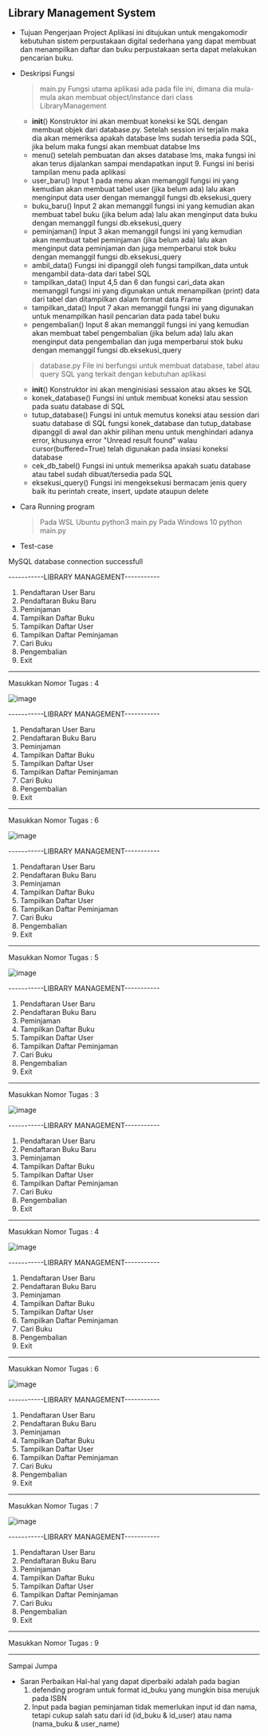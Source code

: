 ## Library Management System

- Tujuan Pengerjaan Project
  Aplikasi ini ditujukan untuk mengakomodir kebutuhan sistem perpustakaan digital sederhana yang dapat membuat dan
  menampilkan daftar dan buku perpustakaan serta dapat melakukan pencarian buku.

- Deskripsi Fungsi
  > main.py
    Fungsi utama aplikasi ada pada file ini, dimana dia mula-mula akan membuat object/instance dari class
    LibraryManagement
    * __init__()
      Konstruktor ini akan membuat koneksi ke SQL dengan membuat objek dari database.py. Setelah session ini terjalin
      maka dia akan memeriksa apakah database lms sudah tersedia pada SQL, jika belum maka fungsi akan membuat databse 
      lms
    * menu()
      setelah pembuatan dan akses database lms, maka fungsi ini akan terus dijalankan sampai mendapatkan input 9. 
      Fungsi ini berisi tampilan menu pada aplikasi
    * user_baru()
      Input 1 pada menu akan memanggil fungsi ini yang kemudian akan membuat tabel user (jika belum ada) lalu akan      
	  menginput data user dengan memanggil fungsi db.eksekusi_query
    * buku_baru()
	  Input 2 akan memanggil fungsi ini yang kemudian akan membuat tabel buku (jika belum ada) lalu akan menginput data 
      buku dengan memanggil fungsi db.eksekusi_query
    * peminjaman()
	  Input 3 akan memanggil fungsi ini yang kemudian akan membuat tabel peminjaman (jika belum ada) lalu akan menginput 
      data peminjaman dan juga memperbarui stok buku dengan memanggil fungsi db.eksekusi_query
    * ambil_data()
	  Fungsi ini dipanggil oleh fungsi tampilkan_data untuk mengambil data-data dari tabel SQL
	* tampilkan_data()
	  Input 4,5 dan 6 dan fungsi cari_data akan memanggil fungsi ini yang digunakan untuk menampilkan (print) data dari
	  tabel dan ditampilkan dalam format data Frame
	* tampilkan_data()
	  Input 7 akan memanggil fungsi ini yang digunakan untuk menampilkan hasil pencarian data pada tabel buku
    * pengembalian()
	  Input 8 akan memanggil fungsi ini yang kemudian akan membuat tabel pengembalian (jika belum ada) lalu akan menginput 
      data pengembalian dan juga memperbarui stok buku dengan memanggil fungsi db.eksekusi_query
  > database.py
    File ini berfungsi untuk membuat database, tabel atau query SQL yang terkait dengan kebutuhan aplikasi
	* __init__()
      Konstruktor ini akan menginisiasi sessaion atau akses ke SQL
	* konek_database()
	  Fungsi ini untuk membuat koneksi atau session pada suatu database di SQL
	* tutup_database()
	  Fungsi ini untuk memutus koneksi atau session dari suatu database di SQL
	  fungsi konek_database dan tutup_database dipanggil di awal dan akhir pilihan menu untuk menghindari adanya error, 
	  khusunya error "Unread result found" walau cursor(buffered=True) telah digunakan pada insiasi koneksi database
	* cek_db_tabel()
	  Fungsi ini untuk memeriksa apakah suatu database atau tabel sudah dibuat/tersedia pada SQL
	* eksekusi_query()
	  Fungsi ini mengeksekusi bermacam jenis query baik itu perintah create, insert, update ataupun delete
	  
- Cara Running program
  > Pada WSL Ubuntu
    python3 main.py 
  > Pada Windows 10
    python main.py

- Test-case

MySQL database connection successfull

-----------LIBRARY MANAGEMENT-----------
  1. Pendaftaran User Baru
  2. Pendaftaran Buku Baru
  3. Peminjaman
  4. Tampilkan Daftar Buku
  5. Tampilkan Daftar User
  6. Tampilkan Daftar Peminjaman
  7. Cari Buku
  8. Pengembalian
  9. Exit
----------------------------------------
Masukkan Nomor Tugas : 4

![image](https://user-images.githubusercontent.com/72845063/194592756-6f0a662b-742d-4dcb-bf6d-33ec4c51879d.png)


-----------LIBRARY MANAGEMENT-----------
  1. Pendaftaran User Baru
  2. Pendaftaran Buku Baru
  3. Peminjaman
  4. Tampilkan Daftar Buku
  5. Tampilkan Daftar User
  6. Tampilkan Daftar Peminjaman
  7. Cari Buku
  8. Pengembalian
  9. Exit
----------------------------------------
Masukkan Nomor Tugas : 6

![image](https://user-images.githubusercontent.com/72845063/194592851-c74d9d0e-a4c5-4ef5-b7b0-8bb9766e8377.png)


-----------LIBRARY MANAGEMENT-----------
  1. Pendaftaran User Baru
  2. Pendaftaran Buku Baru
  3. Peminjaman
  4. Tampilkan Daftar Buku
  5. Tampilkan Daftar User
  6. Tampilkan Daftar Peminjaman
  7. Cari Buku
  8. Pengembalian
  9. Exit
----------------------------------------
Masukkan Nomor Tugas : 5

![image](https://user-images.githubusercontent.com/72845063/194592993-f3956db8-e3d7-46fa-b602-4d922d119b63.png)

-----------LIBRARY MANAGEMENT-----------
  1. Pendaftaran User Baru
  2. Pendaftaran Buku Baru
  3. Peminjaman
  4. Tampilkan Daftar Buku
  5. Tampilkan Daftar User
  6. Tampilkan Daftar Peminjaman
  7. Cari Buku
  8. Pengembalian
  9. Exit
----------------------------------------
Masukkan Nomor Tugas : 3

![image](https://user-images.githubusercontent.com/72845063/194593569-f080c656-0285-44f7-964c-9d080a190156.png)


-----------LIBRARY MANAGEMENT-----------
  1. Pendaftaran User Baru
  2. Pendaftaran Buku Baru
  3. Peminjaman
  4. Tampilkan Daftar Buku
  5. Tampilkan Daftar User
  6. Tampilkan Daftar Peminjaman
  7. Cari Buku
  8. Pengembalian
  9. Exit
----------------------------------------
Masukkan Nomor Tugas : 4

![image](https://user-images.githubusercontent.com/72845063/194593716-5f871807-bda9-461b-a71f-e9fee521ff85.png)

-----------LIBRARY MANAGEMENT-----------
  1. Pendaftaran User Baru
  2. Pendaftaran Buku Baru
  3. Peminjaman
  4. Tampilkan Daftar Buku
  5. Tampilkan Daftar User
  6. Tampilkan Daftar Peminjaman
  7. Cari Buku
  8. Pengembalian
  9. Exit
----------------------------------------
Masukkan Nomor Tugas : 6

![image](https://user-images.githubusercontent.com/72845063/194593822-b94d995a-ebf2-480c-bf82-f903f546afd1.png)

-----------LIBRARY MANAGEMENT-----------
  1. Pendaftaran User Baru
  2. Pendaftaran Buku Baru
  3. Peminjaman
  4. Tampilkan Daftar Buku
  5. Tampilkan Daftar User
  6. Tampilkan Daftar Peminjaman
  7. Cari Buku
  8. Pengembalian
  9. Exit
----------------------------------------
Masukkan Nomor Tugas : 7

![image](https://user-images.githubusercontent.com/72845063/194594216-3a381bf2-0df9-4eac-9c01-18dffd600d6f.png)

-----------LIBRARY MANAGEMENT-----------
  1. Pendaftaran User Baru
  2. Pendaftaran Buku Baru
  3. Peminjaman
  4. Tampilkan Daftar Buku
  5. Tampilkan Daftar User
  6. Tampilkan Daftar Peminjaman
  7. Cari Buku
  8. Pengembalian
  9. Exit
----------------------------------------
Masukkan Nomor Tugas : 9

----------------------------------------------------
Sampai Jumpa

- Saran Perbaikan
  Hal-hal yang dapat diperbaiki adalah pada bagian 
  1. defending program untuk format id_buku yang mungkin bisa merujuk pada ISBN
  2. Input pada bagian peminjaman tidak memerlukan input id dan nama, tetapi cukup salah satu 
     dari id (id_buku & id_user) atau nama (nama_buku & user_name)
